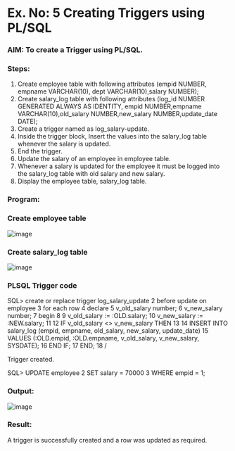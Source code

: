 # Ex. No: 5 Creating Triggers using PL/SQL

### AIM: To create a Trigger using PL/SQL.

### Steps:
1. Create employee table with following attributes (empid NUMBER, empname VARCHAR(10), dept VARCHAR(10),salary NUMBER);
2. Create salary_log table with following attributes (log_id NUMBER GENERATED ALWAYS AS IDENTITY, empid NUMBER,empname VARCHAR(10),old_salary NUMBER,new_salary NUMBER,update_date DATE);
3. Create a trigger named as log_salary-update.
4. Inside the trigger block, Insert the values into the salary_log table whenever the salary is updated.
5. End the trigger.
6. Update the salary of an employee in employee table.
7. Whenever a salary is updated for the employee it must be logged into the salary_log table with old salary and new salary.
8. Display the employee table, salary_log table.

### Program:
### Create employee table
![image](https://github.com/Prasannalakshmiganesan/Ex-No-5-Creating-Triggers-using-PL-SQL/assets/118610231/d6ba61a1-4f82-4276-9101-c38622bda21e)

### Create salary_log table
![image](https://github.com/Prasannalakshmiganesan/Ex-No-5-Creating-Triggers-using-PL-SQL/assets/118610231/93267cf0-b52b-478a-a806-f2c7a8c1e3ff)

### PLSQL Trigger code
SQL> create or replace trigger log_salary_update
  2  before update on employee
  3  for each row
  4  declare
  5  v_old_salary number;
  6  v_new_salary number;
  7  begin
  8
  9  v_old_salary := :OLD.salary;
 10  v_new_salary := :NEW.salary;
 11
 12  IF v_old_salary <> v_new_salary THEN
 13
 14  INSERT INTO salary_log (empid, empname, old_salary, new_salary, update_date)
 15  VALUES (:OLD.empid, :OLD.empname, v_old_salary, v_new_salary, SYSDATE);
 16  END IF;
 17  END;
 18  /

Trigger created.

SQL> UPDATE employee
  2  SET salary = 70000
  3  WHERE empid = 1;

### Output:
![image](https://github.com/Prasannalakshmiganesan/Ex-No-5-Creating-Triggers-using-PL-SQL/assets/118610231/8d31587e-86be-4bf9-9809-676bb9db6185)

### Result:
A trigger is successfully created and a row was updated as required.
